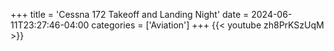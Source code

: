 +++
title = 'Cessna 172 Takeoff and Landing Night'
date = 2024-06-11T23:27:46-04:00
categories = ['Aviation']
+++
{{< youtube zh8PrKSzUqM >}}
